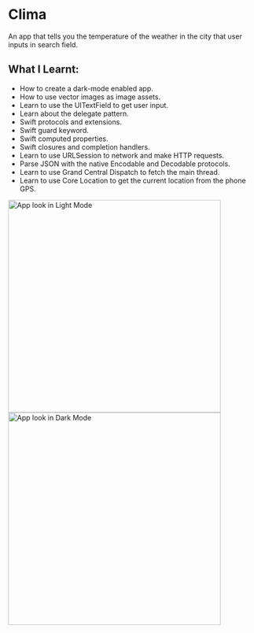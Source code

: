 
#  Clima

An app that tells you the temperature of the weather in the city that user inputs in search field.

## What I Learnt:

* How to create a dark-mode enabled app.
* How to use vector images as image assets.
* Learn to use the UITextField to get user input. 
* Learn about the delegate pattern.
* Swift protocols and extensions. 
* Swift guard keyword. 
* Swift computed properties.
* Swift closures and completion handlers.
* Learn to use URLSession to network and make HTTP requests.
* Parse JSON with the native Encodable and Decodable protocols. 
* Learn to use Grand Central Dispatch to fetch the main thread.
* Learn to use Core Location to get the current location from the phone GPS. 

<img width="432" alt="App look in Light Mode" src="https://user-images.githubusercontent.com/44619179/187732205-1b6fd265-1a29-4760-8d80-f6607e7502c1.png">
<img width="432" alt="App look in Dark Mode" src="https://user-images.githubusercontent.com/44619179/187732226-46e8e4d3-65a1-44f3-a4e4-0f9939364f58.png">
